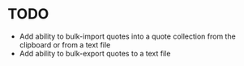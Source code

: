# TODO

- Add ability to bulk-import quotes into a quote collection from the clipboard or from a text file
- Add ability to bulk-export quotes to a text file
